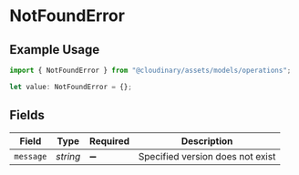 # NotFoundError

## Example Usage

```typescript
import { NotFoundError } from "@cloudinary/assets/models/operations";

let value: NotFoundError = {};
```

## Fields

| Field                            | Type                             | Required                         | Description                      |
| -------------------------------- | -------------------------------- | -------------------------------- | -------------------------------- |
| `message`                        | *string*                         | :heavy_minus_sign:               | Specified version does not exist |